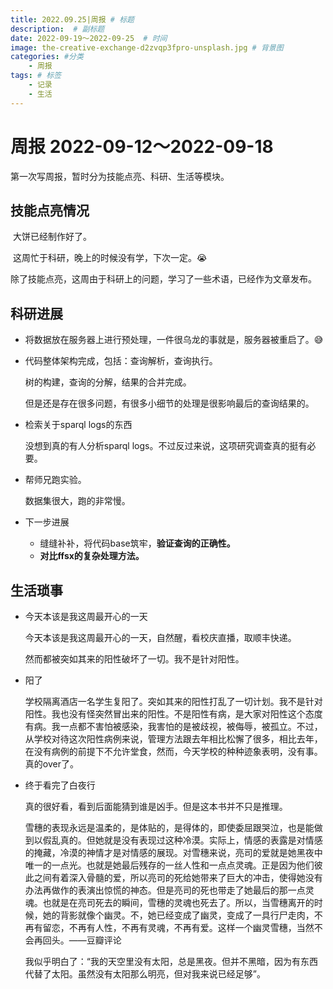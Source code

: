 ```yaml
---
title: 2022.09.25|周报 # 标题
description:  # 副标题
date: 2022-09-19～2022-09-25  # 时间
image: the-creative-exchange-d2zvqp3fpro-unsplash.jpg # 背景图
categories: #分类
    - 周报
tags: # 标签
    - 记录
    - 生活
---
```


# 周报 2022-09-12～2022-09-18

第一次写周报，暂时分为技能点亮、科研、生活等模块。

## 技能点亮情况

​	大饼已经制作好了。

​	这周忙于科研，晚上的时候没有学，下次一定。😭

​	除了技能点亮，这周由于科研上的问题，学习了一些术语，已经作为文章发布。

## 科研进展

* 将数据放在服务器上进行预处理，一件很乌龙的事就是，服务器被重启了。😅

* 代码整体架构完成，包括：查询解析，查询执行。

  树的构建，查询的分解，结果的合并完成。

  但是还是存在很多问题，有很多小细节的处理是很影响最后的查询结果的。

* 检索关于sparql logs的东西

  没想到真的有人分析sparql logs。不过反过来说，这项研究调查真的挺有必要。

* 帮师兄跑实验。

  数据集很大，跑的非常慢。

* 下一步进展

  * 缝缝补补，将代码base筑牢，**验证查询的正确性。**
  * **对比ffsx的复杂处理方法。**


## 生活琐事

* 今天本该是我这周最开心的一天

  今天本该是我这周最开心的一天，自然醒，看校庆直播，取顺丰快递。

  然而都被突如其来的阳性破坏了一切。我不是针对阳性。

* 阳了

  学校隔离酒店一名学生复阳了。突如其来的阳性打乱了一切计划。我不是针对阳性。我也没有怪突然冒出来的阳性。不是阳性有病，是大家对阳性这个态度有病。我一点都不害怕被感染，我害怕的是被歧视，被侮辱，被孤立。不过，从学校对待这次阳性病例来说，管理方法跟去年相比松懈了很多，相比去年，在没有病例的前提下不允许堂食，然而，今天学校的种种迹象表明，没有事。真的over了。

* 终于看完了白夜行

  真的很好看，看到后面能猜到谁是凶手。但是这本书并不只是推理。

  雪穗的表现永远是温柔的，是体贴的，是得体的，即使委屈跟哭泣，也是能做到以假乱真的。但她就是没有表现过这种冷漠。实际上，情感的表露是对情感的掩藏，冷漠的神情才是对情感的展现。对雪穗来说，亮司的爱就是她黑夜中唯一的一点光。也就是她最后残存的一丝人性和一点点灵魂。正是因为他们彼此之间有着深入骨髓的爱，所以亮司的死给她带来了巨大的冲击，使得她没有办法再做作的表演出惊慌的神态。但是亮司的死也带走了她最后的那一点灵魂。也就是在亮司死去的瞬间，雪穗的灵魂也死去了。所以，当雪穗离开的时候，她的背影就像个幽灵。不，她已经变成了幽灵，变成了一具行尸走肉，不再有留恋，不再有人性，不再有灵魂，不再有爱。这样一个幽灵雪穗，当然不会再回头。——豆瓣评论

  我似乎明白了：“我的天空里没有太阳，总是黑夜。但并不黑暗，因为有东西代替了太阳。虽然没有太阳那么明亮，但对我来说已经足够”。